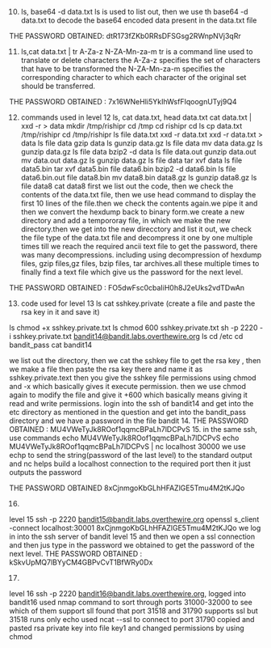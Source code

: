  10. ls, base64 -d data.txt
 ls is used to list out, then we use th base64 -d data.txt to decode the base64 encoded data present in the data.txt file

THE PASSWORD OBTAINED: dtR173fZKb0RRsDFSGsg2RWnpNVj3qRr

11. ls,cat data.txt | tr A-Za-z N-ZA-Mn-za-m
tr is a command line used to translate or delete characters
the A-Za-z specifies the set of characters that have to be transformed
the N-ZA-Mn-za-m specifies the corresponding character to which each character of the original set should be transferred.

THE PASSWORD OBTAINED : 7x16WNeHIi5YkIhWsfFIqoognUTyj9Q4

12. commands used in level 12
ls, cat data.txt, head data.txt
cat data.txt | xxd -r > data
mkdir /tmp/rishipr
cd /tmp
cd rishipr
cd
ls
cp data.txt /tmp/rishipr
cd /tmp/rishipr
ls
file data.txt
xxd -r data.txt
xxd -r data.txt > data
ls
file data
gzip data
ls
gunzip data.gz
ls
file data
mv data data.gz
ls
gunzip data.gz
ls
file data
bzip2 -d data
ls
file data.out
gunzip data.out
mv data.out data.gz
ls
gunzip data.gz
ls
file data
tar xvf data
ls
file data5.bin
tar xvf data5.bin
file data6.bin
bzip2 -d data6.bin
ls
file data6.bin.out
file data8.bin
mv data8.bin data8.gz
ls
gunzip data8.gz
ls
file data8
cat data8
first we list out the code, then we check the contents of the data.txt file, then we use head command to display the first 10 lines of the file.then we check the contents again.we pipe it and then we convert the hexdump back to binary form.we create a new directory and add a tempororay file, in which we make the new directory.then we get into the new direcctory and list it out, we check the file type of the data.txt file and decompress it one by one multiple times till we reach the required ancii text file to get the password, there was many decompressions. including using decompression of hexdump files, gzip files,gz files,  bzip files, tar archives.all these multiple times to finally find a text file which give us the password for the next level.

THE PASSWORD OBTAINED : FO5dwFsc0cbaIiH0h8J2eUks2vdTDwAn 

13.  code used for level 13 
ls
cat sshkey.private
(create a file and paste the rsa key in it and save it)

ls
chmod +x sshkey.private.txt
ls
chmod 600 sshkey.private.txt
sh -p 2220 -i sshkey.private.txt bandit14@bandit.labs.overthewire.org
ls
cd /etc
cd bandit_pass
cat bandit14

we list out the directory, then we cat the sshkey file to get the rsa key , then we make a file then paste the rsa key there and name it as sshkey.private.text
then you give the sshkey file permissions using chmod and -x which basically gives it execute permission.
then we use chmod again to modify the file and give it +600 which basically means giving it read and write permissions.
login into the ssh of bandit14 and get into the etc directory as mentioned in the question and get into the bandit_pass directory and we have a password in the file bandit 14.
THE PASSWORD OBTAINED : MU4VWeTyJk8ROof1qqmcBPaLh7lDCPvS
15. 
in the same ssh, use commands
echo MU4VWeTyJk8ROof1qqmcBPaLh7lDCPvS
echo MU4VWeTyJk8ROof1qqmcBPaLh7lDCPvS | nc localhost 30000
we use echp to send the string(password of the last level) to the standard output and nc helps build a localhost connection to the required port
then it just outputs the password

THE PASSWORD OBTAINED 8xCjnmgoKbGLhHFAZlGE5Tmu4M2tKJQo

16. 
level 15
ssh -p 2220 bandit15@bandit.labs.overthewire.org 
openssl s_client -connect localhost:30001
8xCjnmgoKbGLhHFAZlGE5Tmu4M2tKJQo
we log in into the ssh server of bandit level 15 and then we open a ssl connection and then jus type in the password we obtained to get the password of the next level.
THE PASSWORD OBTAINED : kSkvUpMQ7lBYyCM4GBPvCvT1BfWRy0Dx

17.
level 16 
ssh -p 2220 bandit16@bandit.labs.overthewire.org,
logged into bandit16
used nmap command to sort through ports 31000-32000 to see which of them support sll
found that port 31518 and 31790 supports ssl but 31518 runs only echo
used ncat --ssl to connect to port 31790
copied and pasted rsa private key into file key1 and changed permissions by using chmod

